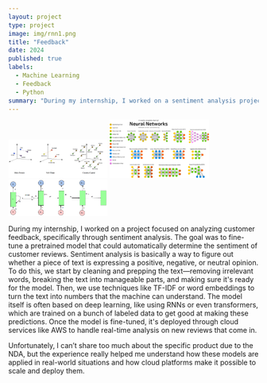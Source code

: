 ```yaml
---
layout: project
type: project
image: img/rnn1.png
title: "Feedback"
date: 2024
published: true
labels:
  - Machine Learning
  - Feedback
  - Python
summary: "During my internship, I worked on a sentiment analysis project to fine-tune a pretrained model for classifying customer reviews, learning how to preprocess text, apply techniques like TF-IDF or word embeddings, and deploy the model using cloud services like AWS for real-time feedback analysis."
---
```


<div class="text-center p-4">
  <img width="200px" src="../img/wordembed.png" class="img-thumbnail" >
  <img width="200px" src="../img/nn.png" class="img-thumbnail" >
  <img width="200px" src="../img/rnn.png" class="img-thumbnail" >

</div>

During my internship, I worked on a project focused on analyzing customer feedback, 
specifically through sentiment analysis. The goal was to fine-tune a pretrained model 
that could automatically determine the sentiment of customer reviews. Sentiment analysis 
is basically a way to figure out whether a piece of text is expressing a positive, negative, 
or neutral opinion. To do this, we start by cleaning and prepping the text—removing irrelevant words, 
breaking the text into manageable parts, and making sure it's ready for the model. 
Then, we use techniques like TF-IDF or word embeddings to turn the text into numbers that the 
machine can understand. The model itself is often based on deep learning, like using RNNs or even transformers, 
which are trained on a bunch of labeled data to get good at making these predictions. 
Once the model is fine-tuned, it's deployed through cloud services like AWS to handle real-time 
analysis on new reviews that come in. 

Unfortunately, I can’t share too much about the specific product due to the NDA, but the experience really helped me understand 
how these models are applied in real-world situations and how cloud platforms make it possible to scale and deploy them.
